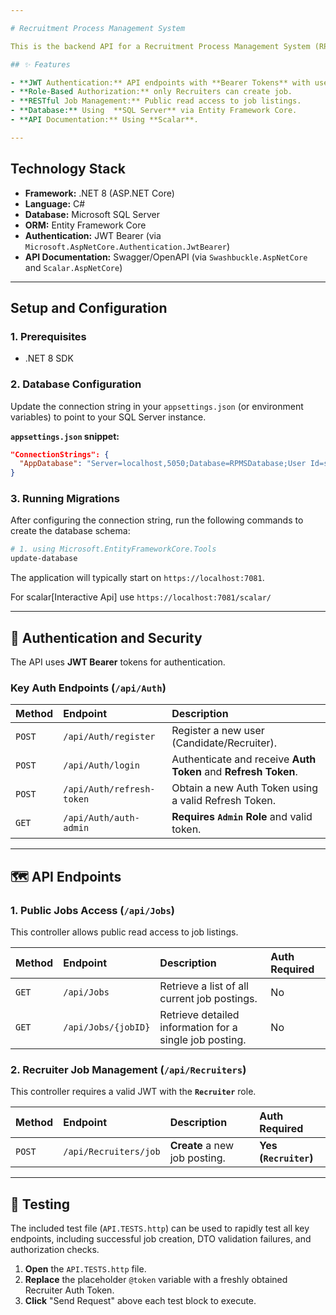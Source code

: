 ```yaml
---

# Recruitment Process Management System

This is the backend API for a Recruitment Process Management System (RPMS), built with **ASP.NET Core**, **Entity Framework Core** and **MSSQL**. Untill now it creates job listings, and public job viewing, secured using JWT Bearer authentication [roles].

## ✨ Features

- **JWT Authentication:** API endpoints with **Bearer Tokens** with user roles (Recruiter, Admin, Candidate).
- **Role-Based Authorization:** only Recruiters can create job.
- **RESTful Job Management:** Public read access to job listings.
- **Database:** Using  **SQL Server** via Entity Framework Core.
- **API Documentation:** Using **Scalar**.

---
```


## Technology Stack

- **Framework:** .NET 8 (ASP.NET Core)
- **Language:** C\#
- **Database:** Microsoft SQL Server
- **ORM:** Entity Framework Core
- **Authentication:** JWT Bearer (via `Microsoft.AspNetCore.Authentication.JwtBearer`)
- **API Documentation:** Swagger/OpenAPI (via `Swashbuckle.AspNetCore` and `Scalar.AspNetCore`)

---

## Setup and Configuration

### 1\. Prerequisites

- .NET 8 SDK

### 2\. Database Configuration

Update the connection string in your `appsettings.json` (or environment variables) to point to your SQL Server instance.

**`appsettings.json` snippet:**

```json
"ConnectionStrings": {
  "AppDatabase": "Server=localhost,5050;Database=RPMSDatabase;User Id=sa;Password=Passw0rd123;MultipleActiveResultSets=True;TrustServerCertificate=True;"
}
```

### 3\. Running Migrations

After configuring the connection string, run the following commands to create the database schema:

```bash
# 1. using Microsoft.EntityFrameworkCore.Tools
update-database
```

The application will typically start on `https://localhost:7081`.

For scalar[Interactive Api] use `https://localhost:7081/scalar/`

---

## 🔐 Authentication and Security

The API uses **JWT Bearer** tokens for authentication.


### Key Auth Endpoints (`/api/Auth`)

| Method | Endpoint                  | Description                                                    |
| :----- | :------------------------ | :------------------------------------------------------------- |
| `POST` | `/api/Auth/register`      | Register a new user (Candidate/Recruiter).                     |
| `POST` | `/api/Auth/login`         | Authenticate and receive **Auth Token** and **Refresh Token**. |
| `POST` | `/api/Auth/refresh-token` | Obtain a new Auth Token using a valid Refresh Token.           |
| `GET`  | `/api/Auth/auth-admin`    | **Requires `Admin` Role** and valid token.                     |

---

## 🗺️ API Endpoints

### 1\. Public Jobs Access (`/api/Jobs`)

This controller allows public read access to job listings.

| Method | Endpoint            | Description                                             | Auth Required |
| :----- | :------------------ | :------------------------------------------------------ | :------------ |
| `GET`  | `/api/Jobs`         | Retrieve a list of all current job postings.            | No            |
| `GET`  | `/api/Jobs/{jobID}` | Retrieve detailed information for a single job posting. | No            |

### 2\. Recruiter Job Management (`/api/Recruiters`)

This controller requires a valid JWT with the **`Recruiter`** role.

| Method   | Endpoint                      | Description                                   | Auth Required         |
| :------- | :---------------------------- | :-------------------------------------------- | :-------------------- |
| `POST`   | `/api/Recruiters/job`         | **Create** a new job posting.                 | **Yes (`Recruiter`)** |

---

## 🧪 Testing

The included test file (`API.TESTS.http`) can be used to rapidly test all key endpoints, including successful job creation, DTO validation failures, and authorization checks.

1.  **Open** the `API.TESTS.http` file.
2.  **Replace** the placeholder `@token` variable with a freshly obtained Recruiter Auth Token.
3.  **Click** "Send Request" above each test block to execute.
